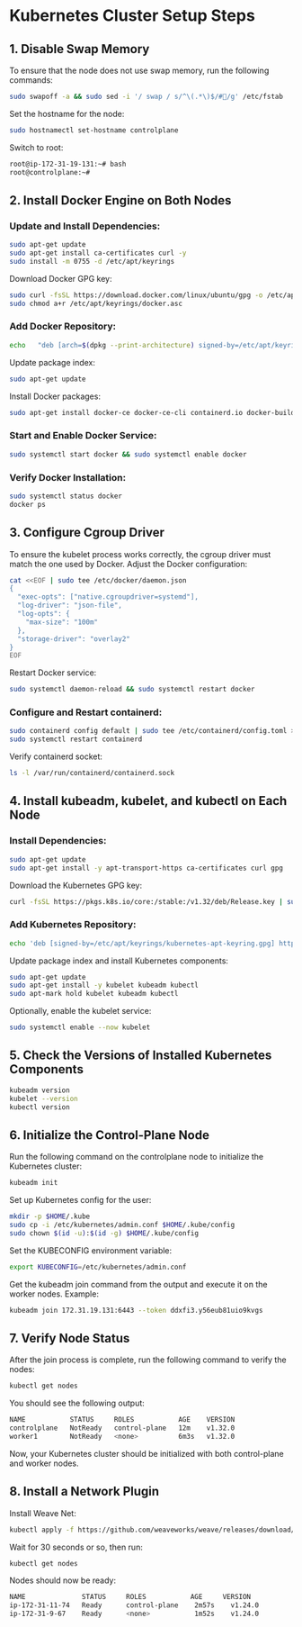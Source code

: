 
# Kubernetes Cluster Setup Steps

## 1. Disable Swap Memory

To ensure that the node does not use swap memory, run the following commands:

```bash
sudo swapoff -a && sudo sed -i '/ swap / s/^\(.*\)$/#/g' /etc/fstab
```

Set the hostname for the node:

```bash
sudo hostnamectl set-hostname controlplane
```

Switch to root:

```bash
root@ip-172-31-19-131:~# bash
root@controlplane:~#
```

## 2. Install Docker Engine on Both Nodes

### Update and Install Dependencies:

```bash
sudo apt-get update
sudo apt-get install ca-certificates curl -y
sudo install -m 0755 -d /etc/apt/keyrings
```

Download Docker GPG key:

```bash
sudo curl -fsSL https://download.docker.com/linux/ubuntu/gpg -o /etc/apt/keyrings/docker.asc
sudo chmod a+r /etc/apt/keyrings/docker.asc
```

### Add Docker Repository:

```bash
echo   "deb [arch=$(dpkg --print-architecture) signed-by=/etc/apt/keyrings/docker.asc] https://download.docker.com/linux/ubuntu   $(. /etc/os-release && echo "$VERSION_CODENAME") stable" |   sudo tee /etc/apt/sources.list.d/docker.list > /dev/null
```

Update package index:

```bash
sudo apt-get update
```

Install Docker packages:

```bash
sudo apt-get install docker-ce docker-ce-cli containerd.io docker-buildx-plugin docker-compose-plugin -y
```

### Start and Enable Docker Service:

```bash
sudo systemctl start docker && sudo systemctl enable docker
```

### Verify Docker Installation:

```bash
sudo systemctl status docker
docker ps
```

## 3. Configure Cgroup Driver

To ensure the kubelet process works correctly, the cgroup driver must match the one used by Docker. Adjust the Docker configuration:

```bash
cat <<EOF | sudo tee /etc/docker/daemon.json
{
  "exec-opts": ["native.cgroupdriver=systemd"],
  "log-driver": "json-file",
  "log-opts": {
    "max-size": "100m"
  },
  "storage-driver": "overlay2"
}
EOF
```

Restart Docker service:

```bash
sudo systemctl daemon-reload && sudo systemctl restart docker
```

### Configure and Restart containerd:

```bash
sudo containerd config default | sudo tee /etc/containerd/config.toml > /dev/null
sudo systemctl restart containerd
```

Verify containerd socket:

```bash
ls -l /var/run/containerd/containerd.sock
```

## 4. Install kubeadm, kubelet, and kubectl on Each Node

### Install Dependencies:

```bash
sudo apt-get update
sudo apt-get install -y apt-transport-https ca-certificates curl gpg
```

Download the Kubernetes GPG key:

```bash
curl -fsSL https://pkgs.k8s.io/core:/stable:/v1.32/deb/Release.key | sudo gpg --dearmor -o /etc/apt/keyrings/kubernetes-apt-keyring.gpg
```

### Add Kubernetes Repository:

```bash
echo 'deb [signed-by=/etc/apt/keyrings/kubernetes-apt-keyring.gpg] https://pkgs.k8s.io/core:/stable:/v1.32/deb/ /' | sudo tee /etc/apt/sources.list.d/kubernetes.list
```

Update package index and install Kubernetes components:

```bash
sudo apt-get update
sudo apt-get install -y kubelet kubeadm kubectl
sudo apt-mark hold kubelet kubeadm kubectl
```

Optionally, enable the kubelet service:

```bash
sudo systemctl enable --now kubelet
```

## 5. Check the Versions of Installed Kubernetes Components

```bash
kubeadm version
kubelet --version
kubectl version
```

## 6. Initialize the Control-Plane Node

Run the following command on the controlplane node to initialize the Kubernetes cluster:

```bash
kubeadm init
```

Set up Kubernetes config for the user:

```bash
mkdir -p $HOME/.kube
sudo cp -i /etc/kubernetes/admin.conf $HOME/.kube/config
sudo chown $(id -u):$(id -g) $HOME/.kube/config
```

Set the KUBECONFIG environment variable:

```bash
export KUBECONFIG=/etc/kubernetes/admin.conf
```

Get the kubeadm join command from the output and execute it on the worker nodes. Example:

```bash
kubeadm join 172.31.19.131:6443 --token ddxfi3.y56eub81uio9kvgs         --discovery-token-ca-cert-hash sha256:3e8c7cd34396ac21b7a70a2484fc2343fd4c00d60302487cc4637ebd34f698d6
```

## 7. Verify Node Status

After the join process is complete, run the following command to verify the nodes:

```bash
kubectl get nodes
```

You should see the following output:

```bash
NAME           STATUS     ROLES           AGE    VERSION
controlplane   NotReady   control-plane   12m    v1.32.0
worker1        NotReady   <none>          6m3s   v1.32.0
```

Now, your Kubernetes cluster should be initialized with both control-plane and worker nodes.

## 8. Install a Network Plugin

Install Weave Net:

```bash
kubectl apply -f https://github.com/weaveworks/weave/releases/download/v2.8.1/weave-daemonset-k8s.yaml
```

Wait for 30 seconds or so, then run:

```bash
kubectl get nodes
```

Nodes should now be ready:

```bash
NAME              STATUS     ROLES           AGE     VERSION
ip-172-31-11-74   Ready      control-plane    2m57s    v1.24.0
ip-172-31-9-67    Ready      <none>           1m52s    v1.24.0
```
